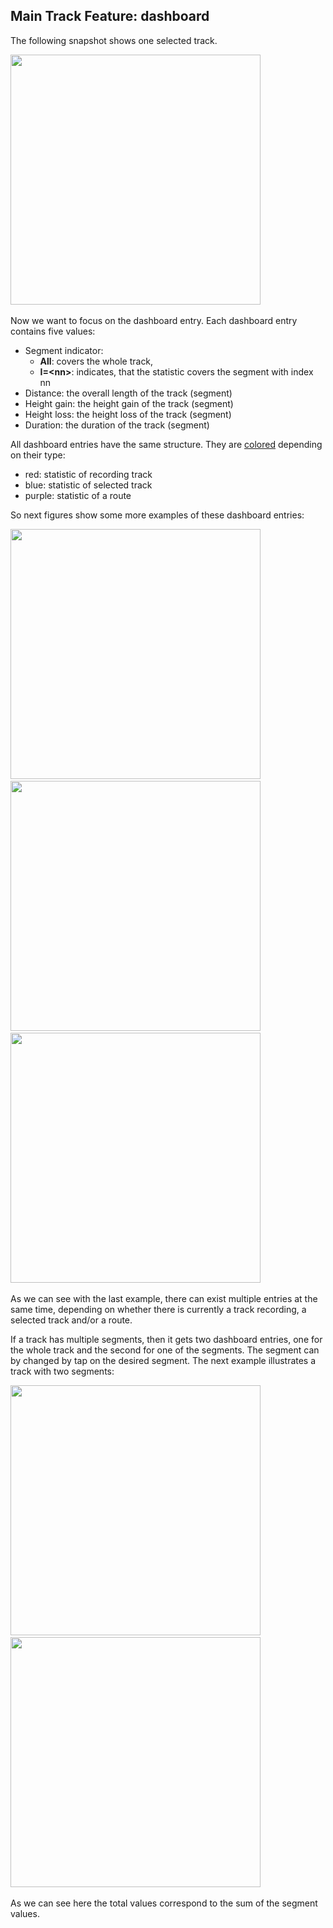 ## Main Track Feature: dashboard

The following snapshot shows one selected track.

<img src="./SelectedTrack.png" width="400" />&nbsp;

Now we want to focus on the dashboard entry.
Each dashboard entry contains five values:
- Segment indicator: 
  - **All**: covers the whole track, 
  - **I=\<nn>**: indicates, that the statistic covers the segment with index nn
- Distance: the overall length of the track (segment)
- Height gain: the height gain of the track (segment)
- Height loss: the height loss of the track (segment)
- Duration: the duration of the track (segment)

All dashboard entries have the same structure. They are [colored](../../track.md) depending on their type:
- red: statistic of recording track
- blue: statistic of selected track
- purple: statistic of a route

So next figures show some more examples of these dashboard entries:

<img src="./RecordingTrack.png" width="400" />&nbsp;
<img src="./Route.png" width="400" />&nbsp;
<img src="./Mixed1.png" width="400" />&nbsp;

As we can see with the last example, there can exist multiple entries at the same time, 
depending on whether there is currently a track recording, a selected track and/or a route.

If a track has multiple segments, then it gets two dashboard entries, one for the whole
track and the second for one of the segments. The segment can by changed by tap on the
desired segment. The next example illustrates a track with two segments:

<img src="./MultiSegment1.png" width="400" />&nbsp;
<img src="./MultiSegment2.png" width="400" />&nbsp;

As we can see here the total values correspond to the sum of the segment values.


